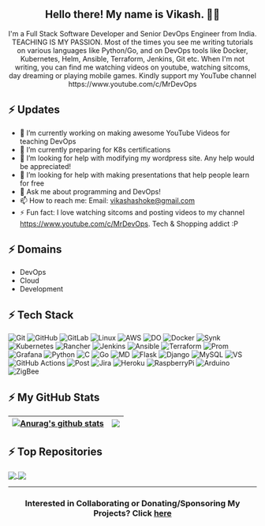 <h2 align="center">Hello there! My name is Vikash. 👋🤓</h2>
<p align="center">I'm a Full Stack Software Developer and Senior DevOps Engineer from India. TEACHING IS MY PASSION.
Most of the times you see me writing tutorials on various languages like Python/Go, and on DevOps tools like Docker, Kubernetes, Helm, Ansible, Terraform, Jenkins, Git etc.
When I'm not writing, you can find me watching videos on youtube, watching sitcoms, day dreaming or playing mobile games. Kindly support my YouTube channel https://www.youtube.com/c/MrDevOps </p>

## ⚡ Updates

- 🔭 I’m currently working on making awesome YouTube Videos for teaching DevOps <br/>
- 🌱 I’m currently preparing for K8s certifications<br/>
- 👯 I’m looking for help with modifying my wordpress site. Any help would be appreciated!<br/>
- 🤔 I’m looking for help with making presentations that help people learn for free<br/>
- 💬 Ask me about programming and DevOps!<br/>
- 📫 How to reach me: Email: vikashashoke@gmail.com<br/>
- ⚡ Fun fact: I love watching sitcoms and posting videos to my channel https://www.youtube.com/c/MrDevOps. Tech & Shopping addict :P<br/>

## ⚡ Domains
- DevOps
- Cloud
- Development

## ⚡ Tech Stack
![Git](https://img.shields.io/badge/GIT-E44C30?style=for-the-badge&logo=git&logoColor=white)
![GitHub](https://img.shields.io/badge/GitHub-100000?style=for-the-badge&logo=github&logoColor=white)
![GitLab](https://img.shields.io/badge/GitLab-330F63?style=for-the-badge&logo=gitlab&logoColor=white)
![Linux](https://img.shields.io/badge/Linux-FCC624?style=for-the-badge&logo=linux&logoColor=black)
![AWS](https://img.shields.io/badge/Amazon_AWS-FF9900?style=for-the-badge&logo=amazonaws&logoColor=white)
![DO](https://img.shields.io/badge/Digital_Ocean-0080FF?style=for-the-badge&logo=DigitalOcean&logoColor=white)
![Docker](https://img.shields.io/badge/docker-%230db7ed.svg?style=for-the-badge&logo=docker&logoColor=white)
![Synk](https://img.shields.io/badge/Snyk-4C4A73?style=for-the-badge&logo=snyk&logoColor=white)
![Kubernetes](https://img.shields.io/badge/kubernetes-%23326ce5.svg?style=for-the-badge&logo=kubernetes&logoColor=white)
![Rancher](https://img.shields.io/badge/rancher-%230075A8.svg?style=for-the-badge&logo=rancher&logoColor=white)
![Jenkins](https://img.shields.io/badge/Jenkins-D24939?style=for-the-badge&logo=Jenkins&logoColor=white)
![Ansible](https://img.shields.io/badge/ansible-%231A1918.svg?style=for-the-badge&logo=ansible&logoColor=white)
![Terraform](https://img.shields.io/badge/terraform-%235835CC.svg?style=for-the-badge&logo=terraform&logoColor=white)
![Prom](https://img.shields.io/badge/Prometheus-E6522C?style=for-the-badge&logo=Prometheus&logoColor=white)
![Grafana](https://img.shields.io/badge/grafana-%23F46800.svg?style=for-the-badge&logo=grafana&logoColor=white)
![Python](https://img.shields.io/badge/-Python-000?style=for-the-badge&logo=python)
![C](https://img.shields.io/badge/C-00599C?style=for-the-badge&logo=c&logoColor=white)
![Go](https://img.shields.io/badge/Go-00ADD8?style=for-the-badge&logo=go&logoColor=white)
![MD](https://img.shields.io/badge/Markdown-000000?style=for-the-badge&logo=markdown&logoColor=white)
![Flask](https://img.shields.io/badge/Flask-000000?style=for-the-badge&logo=flask&logoColor=white) 
![Django](https://img.shields.io/badge/Django-092E20?style=for-the-badge&logo=django&logoColor=white) 
![MySQL](	https://img.shields.io/badge/MySQL-00000F?style=for-the-badge&logo=mysql&logoColor=white)
![VS](https://img.shields.io/badge/Visual_Studio_Code-0078D4?style=for-the-badge&logo=visual%20studio%20code&logoColor=white)
![GitHub Actions](https://img.shields.io/badge/-Github_Actions-2088FF?style=flat-square&logo=github-actions&logoColor=white)
![Post](https://img.shields.io/badge/Postman-FF6C37?style=for-the-badge&logo=postman&logoColor=white)
![Jira](https://img.shields.io/badge/-Jira-000?&style=for-the-badge&logo=Jira-Software&logoColor=0052CC)
![Heroku](https://img.shields.io/badge/Heroku-430098?style=for-the-badge&logo=heroku&logoColor=white)
![RaspberryPi](https://img.shields.io/badge/-Raspberry%20Pi-C51A4A?style=for-the-badge&logo=Raspberry-Pi) 
![Arduino](https://img.shields.io/badge/-Arduino-00979D?style=for-the-badge&logo=Arduino&logoColor=white) 
![ZigBee](https://img.shields.io/badge/zigbee-%23EB0443.svg?style=for-the-badge&logo=zigbee&logoColor=white)

## ⚡ My GitHub Stats
<!-- <p align="left"> <img src="https://github-readme-stats.vercel.app/api?username=kunchalavikram1427&show_icons=true&theme=gotham" alt="kunchalavikram1427" />

<img align="center" src="https://github-readme-stats.anuraghazra1.vercel.app/api?username=kunchalavikram1427&show_icons=true&line_height=27&include_all_commits=true"/> 
![Top Langs](https://github-readme-stats.vercel.app/api/top-langs/?username=kunchalavikram1427&hide=TeX&layout=compact)
 -->
 | <a href="https://github.com/vikash-kumar01/github-readme-stats"><img align="center" src="https://github-readme-stats.vercel.app/api?username=vikash-kumar01&show_icons=true&include_all_commits=true&theme=buefy&hide_border=true" alt="Anurag's github stats" /></a> | <a href="https://github.com/anuraghazra/github-readme-stats"><img align="center" src="https://github-readme-stats.vercel.app/api/top-langs/?username=vikash-kumar01&layout=compact&theme=buefy&hide_border=true" /></a> |
| ------------- | ------------- |

## ⚡ Top Repositories
<a href="https://github.com/vikash-kumar01/YouTube_Series">
  <img align="center" src="https://github-readme-stats.vercel.app/api/pin/?username=vikash-kumar01&repo=YouTube_Series&theme=buefy" />
</a>
<a href="https://github.com/vikash-kumar01/YouTube_Series">
  <img align="center" src="https://github-readme-stats.vercel.app/api/pin/?username=vikash-kumar01&repo=Docker_public&theme=buefy" />
</a>
<hr>
<h3 align="center"> Interested in Collaborating or Donating/Sponsoring My Projects? Click <a href="https://www.facebook.com/groups/171043094400359">here</a> </h3> 

